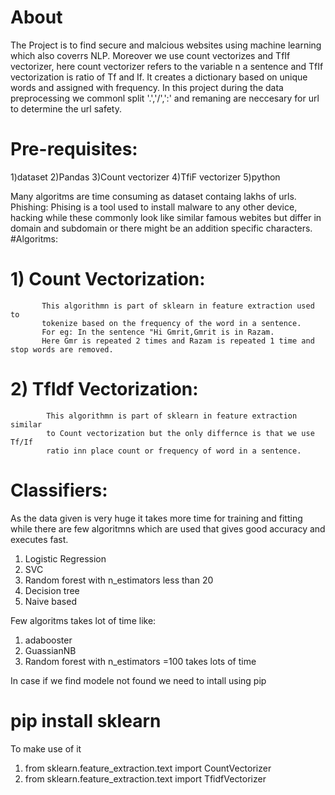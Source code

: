 # About
The Project is to find secure and malcious websites using machine learning which also coverrs NLP. Moreover we use count vectorizes and TfIf vectorizer, here count vectorizer refers to the variable n a sentence and TfIf vectorization is ratio of Tf and If. It creates a dictionary based on unique words and assigned with frequency. In this project during the data preprocessing we commonl split '.','/',':' and remaning are neccesary for url to determine the url safety.
# Pre-requisites:
1)dataset
2)Pandas
3)Count vectorizer
4)TfiF vectorizer
5)python

Many algoritms are time consuming as dataset containg lakhs of urls.
Phishing:
    Phising is a tool used to install malware to any other device, hacking while these commonly look like similar famous webites but differ in domain and subdomain or there might be an addition specific characters.
#Algoritms:
 # 1) Count Vectorization:
           This algorithmn is part of sklearn in feature extraction used to 
           tokenize based on the frequency of the word in a sentence.
           For eg: In the sentence "Hi Gmrit,Gmrit is in Razam. 
           Here Gmr is repeated 2 times and Razam is repeated 1 time and stop words are removed.
# 2) TfIdf Vectorization:
            This algorithmn is part of sklearn in feature extraction similar 
            to Count vectorization but the only differnce is that we use Tf/If 
            ratio inn place count or frequency of word in a sentence.
 
 #  Classifiers:
  As the data given is very huge it takes more time for training and fitting while there are few algoritmns which are used that gives good accuracy and executes fast.
  1) Logistic Regression
  2) SVC
  3) Random forest with n_estimators less than 20
  4) Decision tree
  5) Naive based
  
  Few algoritms takes lot of time like:
  1) adabooster
  2) GuassianNB
  3) Random forest with n_estimators =100 takes lots of time
  
  In case if we find modele not found we need to intall using pip
   # pip install sklearn
  To make use of it
  1) from sklearn.feature_extraction.text import CountVectorizer
  2) from sklearn.feature_extraction.text import TfidfVectorizer
